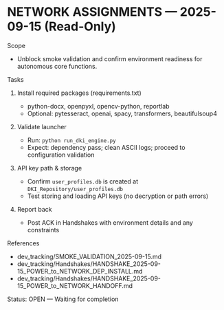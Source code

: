 # NETWORK ASSIGNMENTS — 2025-09-15 (Read-Only)

Scope
- Unblock smoke validation and confirm environment readiness for autonomous core functions.

Tasks
1) Install required packages (requirements.txt)
   - python-docx, openpyxl, opencv-python, reportlab
   - Optional: pytesseract, openai, spacy, transformers, beautifulsoup4

2) Validate launcher
   - Run: `python run_dki_engine.py`
   - Expect: dependency pass; clean ASCII logs; proceed to configuration validation

3) API key path & storage
   - Confirm `user_profiles.db` is created at `DKI_Repository/user_profiles.db`
   - Test storing and loading API keys (no decryption or path errors)

4) Report back
   - Post ACK in Handshakes with environment details and any constraints

References
- dev_tracking/SMOKE_VALIDATION_2025-09-15.md
- dev_tracking/Handshakes/HANDSHAKE_2025-09-15_POWER_to_NETWORK_DEP_INSTALL.md
- dev_tracking/Handshakes/HANDSHAKE_2025-09-15_POWER_to_NETWORK_HANDOFF.md

Status: OPEN — Waiting for completion

